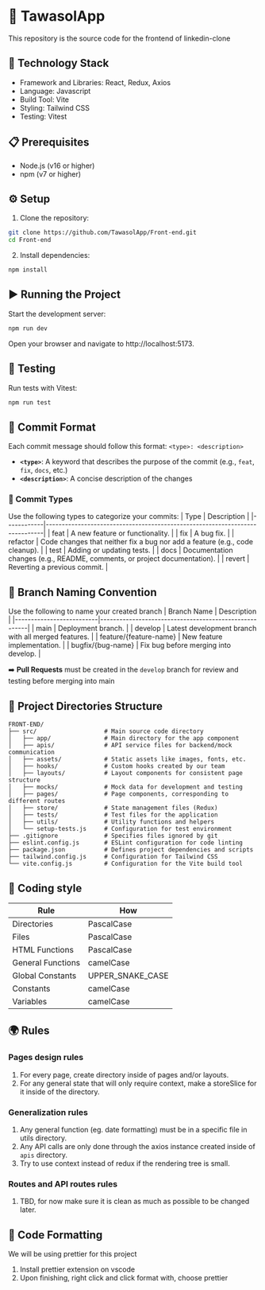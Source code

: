 # 🚀 TawasolApp
This repository is the source code for the frontend of linkedin-clone

## 🧰 Technology Stack
- Framework and Libraries: React, Redux, Axios
- Language: Javascript
- Build Tool: Vite
- Styling: Tailwind CSS
- Testing: Vitest

## 📋 Prerequisites
- Node.js (v16 or higher)
- npm (v7 or higher)

## ⚙️ Setup
1. Clone the repository:
```bash
git clone https://github.com/TawasolApp/Front-end.git
cd Front-end
```
2. Install dependencies:
```bash
npm install
```

## ▶️ Running the Project
Start the development server:
```bash
npm run dev
```
Open your browser and navigate to http://localhost:5173.

## 🧪 Testing
Run tests with Vitest:
```bash
npm run test
```

## 📝 Commit Format
Each commit message should follow this format:
`<type>: <description>`
- **`<type>`**: A keyword that describes the purpose of the commit (e.g., `feat`, `fix`, `docs`, etc.)
- **`<description>`**: A concise description of the changes

### 🔖 Commit Types
Use the following types to categorize your commits:
| Type       | Description                                                                 |
|------------|-----------------------------------------------------------------------------|
| feat       | A new feature or functionality.                                             |
| fix        | A bug fix.                                                                  |
| refactor   | Code changes that neither fix a bug nor add a feature (e.g., code cleanup). |
| test       | Adding or updating tests.                                                   |
| docs       | Documentation changes (e.g., README, comments, or project documentation).   |
| revert     | Reverting a previous commit.                                                |

## 🌳 Branch Naming Convention
Use the following to name your created branch
| Branch Name              | Description                                           |
|--------------------------|-------------------------------------------------------|
| main                     | Deployment branch.                                    |
| develop                  | Latest development branch with all merged features.   |
| feature/{feature-name}   | New feature implementation.                           |
| bugfix/{bug-name}        | Fix bug before merging into develop.                  |

➡️ **Pull Requests** must be created in the `develop` branch for review and testing before merging into main

## 📂 Project Directories Structure
```
FRONT-END/
├── src/                   # Main source code directory
│   ├── app/               # Main directory for the app component
│   ├── apis/              # API service files for backend/mock communication
│   ├── assets/            # Static assets like images, fonts, etc.
│   ├── hooks/             # Custom hooks created by our team
│   ├── layouts/           # Layout components for consistent page structure
│   ├── mocks/             # Mock data for development and testing
│   ├── pages/             # Page components, corresponding to different routes
│   ├── store/             # State management files (Redux)
│   ├── tests/             # Test files for the application
│   ├── utils/             # Utility functions and helpers
│   └── setup-tests.js     # Configuration for test environment
├── .gitignore             # Specifies files ignored by git
├── eslint.config.js       # ESLint configuration for code linting
├── package.json           # Defines project dependencies and scripts
├── tailwind.config.js     # Configuration for Tailwind CSS
└── vite.config.js         # Configuration for the Vite build tool
```

## 📐 Coding style
| Rule                | How               |
|---------------------|-------------------|
| Directories         | PascalCase        |
| Files               | PascalCase        |
| HTML Functions      | PascalCase        |
| General Functions   | camelCase         |
| Global Constants    | UPPER_SNAKE_CASE  |
| Constants           | camelCase         |
| Variables           | camelCase         |

## 🌍 Rules
### Pages design rules
1. For every page, create directory inside of pages and/or layouts.
2. For any general state that will only require context, make a storeSlice for it inside of the directory.

### Generalization rules
1. Any general function (eg. date formatting) must be in a specific file in utils directory.
2. Any API calls are only done through the axios instance created inside of `apis` directory.
3. Try to use context instead of redux if the rendering tree is small.

### Routes and API routes rules
1. TBD, for now make sure it is clean as much as possible to be changed later.

## 🎯 Code Formatting
We will be using prettier for this project
1. Install prettier extension on vscode
2. Upon finishing, right click and click format with, choose prettier
